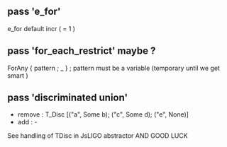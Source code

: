 

## pass 'e_for'

e_for default incr ( = 1 )

## pass 'for_each_restrict' maybe ?

ForAny { pattern ; _ } ; pattern must be a variable (temporary until we get smart )

## pass 'discriminated union'

- remove : T_Disc [("a", Some b); ("c", Some d); ("e", None)]
- add    : -

See handling of TDisc in JsLIGO abstractor AND GOOD LUCK


